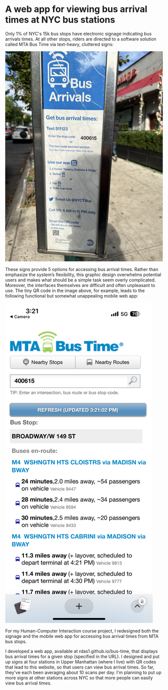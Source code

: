 # A web app for viewing bus arrival times at NYC bus stations
Only 1% of NYC's 15k bus stops have electronic signage indicating bus arrivals times. At all other stops, riders are directed to a software solution called MTA Bus Time via text-heavy, cluttered signs:

![Current MTA signage](images/mta_sign.JPG?raw=true)

These signs provide 5 options for accessing bus arrival times. Rather than emphasize the system’s flexibility, this graphic design overwhelms potential users and makes what should be a simple task seem overly complicated. Moreover, the interfaces themselves are difficult and often unpleasant to use. The tiny QR code in the image above, for example, leads to the following functional but somewhat unappealing mobile web app:

![Current MTA signage](images/mta_interface.PNG?raw=true)

For my Human-Computer Interaction course project, I redesigned both the signage and the mobile web app for accessing bus arrival times from MTA bus stops.

I developed a web app, available at rdas1.github.io/bus-time, that displays bus arrival times for a given stop (specified in the URL). I designed and put up signs at four stations in Upper Manhattan (where I live) with QR codes that lead to this website, so that users can view bus arrival times. So far, they've each been averaging about 10 scans per day. I'm planning to put up more signs at other stations across NYC so that more people can easily view bus arrival times.